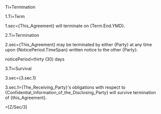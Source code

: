 Ti=Termination

1.Ti=Term

1.sec={This_Agreement} will terminate on {Term.End.YMD}.

2.Ti=Termination

2.sec={This_Agreement} may be terminated by either {Party} at any time upon {NoticePeriod.TimeSpan} written notice to the other {Party}.

noticePeriod=thirty (30) days

3.Ti=Survival

3.sec={3.sec.1}

3.sec.1={The_Receiving_Party}'s obligations with respect to {Confidential_Information_of_the_Disclosing_Party} will survive termination of {this_Agreement}.

=[Z/Sec/3]
